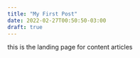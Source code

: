 ```yaml
---
title: "My First Post"
date: 2022-02-27T00:50:50-03:00
draft: true
---
```


this is the landing page for content articles
